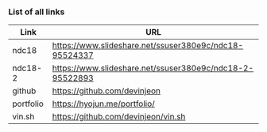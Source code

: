 ### List of all links
| Link | URL |
| - | - |
| ndc18 | https://www.slideshare.net/ssuser380e9c/ndc18-95524337 |
| ndc18-2 | https://www.slideshare.net/ssuser380e9c/ndc18-2-95522893 |
| github | https://github.com/devinjeon |
| portfolio | https://hyojun.me/portfolio/ |
| vin.sh | https://github.com/devinjeon/vin.sh |

